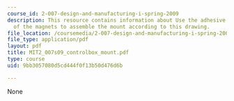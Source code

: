 ```yaml
---
course_id: 2-007-design-and-manufacturing-i-spring-2009
description: This resource contains information about Use the adhesive on the back
  of the magnets to assemble the mount according to this drawing.
file_location: /coursemedia/2-007-design-and-manufacturing-i-spring-2009/9bb3057080d5cd444f0f13b50d476d6b_MIT2_007s09_controlbox_mount.pdf
file_type: application/pdf
layout: pdf
title: MIT2_007s09_controlbox_mount.pdf
type: course
uid: 9bb3057080d5cd444f0f13b50d476d6b

---
```

None